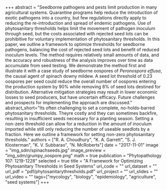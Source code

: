 +++
abstract = "Seedborne pathogens and pests limit production in many agricultural systems.  Quarantine programs help reduce the introduction of exotic pathogens into a country, but few regulations directly apply to reducing the re-introduction and spread of endemic pathogens.  Use of phytosanitary thresholds helps limit the movement of pathogen inoculum through seed, but the costs associated with rejected seed lots can be prohibitive for voluntary implementation of phytosanitary thresholds.  In this paper, we outline a framework to optimize thresholds for seedborne pathogens, balancing the cost of rejected seed lots and benefit of reduced inoculum levels.  The method requires relatively small amounts of data, and the accuracy and robustness of the analysis improves over time as data accumulate from seed testing.  We demonstrate the method first and illustrate it with a case study of seedborne oospores of *Peronospora effusa*, the causal agent of spinach downy mildew.  A seed lot threshold of 0.23 oospores per seed could reduce the overall number of oospores entering the production system by 90% while removing 8% of seed lots destined for distribution.  Alternative mitigation strategies may result in lower economic losses to seed producers, but have uncertain efficacy.  Future challenges and prospects for implementing the approach are discussed."
abstract_short="Its often challenging to set a complete, no-holds-barred phytosanitary thresholds. Theyre costly and they can sometimes backfire, resulting in insufficient seeds necessary for a planting season. Setting a non-zero threshold can allow for a reduction in the amount of inoculum imported while still only reducing the number of useable seedlots by a fraction. Here we outline a framework for setting non-zero phytosanitary thresholds."
authors = ["R. A. Choudhury", "K. A. Garrett", "S. J. Klosterman", "K. V. Subbarao", "N. McRoberts"]
date = "2017-11-01"
image = "img_sdm/spinachseeds.jpg"
image_preview = "img_sdm/grumpy_oospore.png"
math = true
publication = "Phytopathology 107: 1219-1228"
selected = true
title = "A Framework for Optimizing Phytosanitary Thresholds in Seed Systems"
url_code = ""
url_dataset = ""
url_pdf = "pdf/phytosanitarythresholds.pdf"
url_project = ""
url_slides = ""
url_video = ""
tags=["mycology", "biology", "epidemiology", "agriculture", "seed systems"]
+++